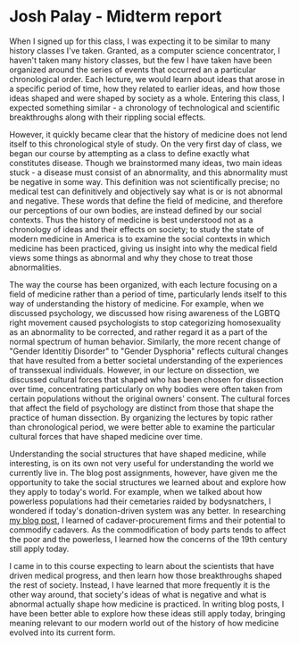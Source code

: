 # Josh Palay - Midterm report

When I signed up for this class, I was expecting it to be similar to many history classes I've taken. Granted, as a computer science concentrator, I haven't taken many history classes, but the few I have taken have been organized around the series of events that occurred an a particular chronological order. Each lecture, we would learn about ideas that arose in a specific period of time, how they related to earlier ideas, and how those ideas shaped and were shaped by society as a whole. Entering this class, I expected something similar - a chronology of technological and scientific breakthroughs along with their rippling social effects.

However, it quickly became clear that the history of medicine does not lend itself to this chronological style of study. On the very first day of class, we began our course by attempting as a class to define exactly what constitutes disease. Though we brainstormed many ideas, two main ideas stuck - a disease must consist of an abnormality, and this abnormality must be negative in some way. This definition was not scientifically precise; no medical test can definitively and objectively say what is or is not abnormal and negative. These words that define the field of medicine, and therefore our perceptions of our own bodies, are instead defined by our social contexts. Thus the history of medicine is best understood not as a chronology of ideas and their effects on society; to study the state of modern medicine in America is to examine the social contexts in which medicine has been practiced, giving us insight into why the medical field views some things as abnormal and why they chose to treat those abnormalities.

The way the course has been organized, with each lecture focusing on a field of medicine rather than a period of time, particularly lends itself to this way of understanding the history of medicine.  For example, when we discussed psychology, we discussed how rising awareness of the LGBTQ right movement caused psychologists to stop categorizing homosexuality as an abnormality to be corrected, and rather regard it as a part of the normal spectrum of human behavior.  Similarly, the more recent change of "Gender Identitiy Disorder" to "Gender Dysphoria" reflects cultural changes that have resulted from a better societal understanding of the experiences of transsexual individuals.  However, in our lecture on dissection, we discussed cultural forces that shaped who has been chosen for dissection over time, concentrating particularly on why bodies were often taken from certain populations without the original owners' consent. The cultural forces that affect the field of psychology are distinct from those that shape the practice of human dissection. By organizing the lectures by topic rather than chronological period, we were better able to examine the particular cultural forces that have shaped medicine over time.

Understanding the social structures that have shaped medicine, while interesting, is on its own not very useful for understanding the world we currently live in. The blog post assignments, however, have given me the opportunity to take the social structures we learned about and explore how they apply to today's world. For example, when we talked about how powerless populations had their cemetaries raided by bodysnatchers, I wondered if today's donation-driven system was any better. In researching [my blog post](http://joshshistoryofmedicine.tumblr.com/post/147109643100/commodification-of-cadavers), I learned of cadaver-procurement firms and their potential to commodify cadavers. As the commodification of body parts tends to affect the poor and the powerless, I learned how the concerns of the 19th century still apply today.

I came in to this course expecting to learn about the scientists that have driven medical progress, and then learn how those breakthroughs shaped the rest of society. Instead, I have learned that more frequently it is the other way around, that society's ideas of what is negative and what is abnormal actually shape how medicine is practiced. In writing blog posts, I have been better able to explore how these ideas still apply today, bringing meaning relevant to our modern world out of the history of how medicine evolved into its current form.
